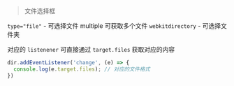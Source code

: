 > 文件选择框

`type="file"` - 可选择文件 multiple 可获取多个文件
`webkitdirectory` - 可选择文件夹

对应的 `listenener` 可直接通过 `target.files` 获取对应的内容

```js
dir.addEventListener('change', (e) => {
  console.log(e.target.files); // 对应的文件格式
})
```